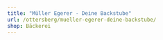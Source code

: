 ```yaml
---
title: "Müller Egerer - Deine Backstube"
url: /ottersberg/mueller-egerer-deine-backstube/
shop: Bäckerei
---
```

